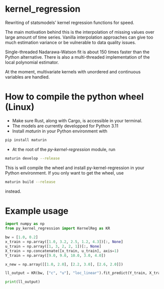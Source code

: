 # kernel_regression
Rewriting of statsmodels' kernel regression functions for speed. 

The main motivation behind this is the interpolation of missing values over large amount 
of time series. Vanilla interpolation approaches can give too much estimation variance or 
be vulnerable to data quality issues.

Single-threaded Nadarawa-Watson fit is about 150 times faster than the Python alternative. 
There is also a multi-threaded implementation of the local polynomial estimator. 

At the moment, multivariate kernels with unordered and continuous variables are handled. 

# How to compile the python wheel (Linux)
- Make sure Rust, along with Cargo, is accessible in your terminal. 
- The models are currently developped for Python 3.11
- Install *maturin* in your Python environment with 
```bash
pip install maturin
```
- At the root of the *py-kernel-regression* module, run 
```bash
maturin develop --release 
```
This is will compile the wheel and install py-kernel-regression in your Python environment. 
If you only want to get the wheel, use 
```bash
maturin build --release
``` 
instead. 

# Example usage
```python
import numpy as np
from py_kernel_regression import KernelReg as KR

bw = [1.0, 0.2]
x_train = np.array([1.0, 3.2, 2.5, 1.2, 4.3])[:, None]
u_train = np.array([1, 3, 2, 2, 1])[:, None]
X_train = np.concatenate([x_train, u_train], axis=1)
Y_train = np.array([9.0, 9.0, 10.0, 3.0, 4.0])

x_new = np.array([[1.0, 2.0], [2.2, 3.0], [2.6, 2.0]])

ll_output = KR(bw, ["c", "u"], "loc_linear").fit_predict(Y_train, X_train, x_new)

print(ll_output)
```

